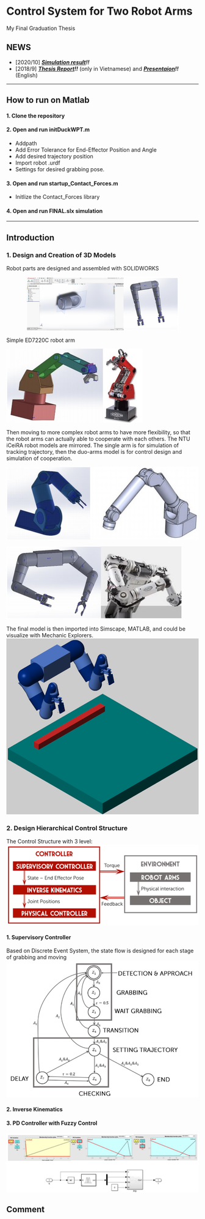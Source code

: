 # Control System for Two Robot Arms
My Final Graduation Thesis

## NEWS
- [2020/10] ***[Simulation result](https://youtu.be/cTyVofR3yck)!!***
- [2018/9] ***[Thesis Report](https://drive.google.com/file/d/19jg1Va8a1-06v_jeCaEbpSTN42Sba4jJ/view?usp=sharing)!!*** (only in Vietnamese) and ***[Presentaion](https://drive.google.com/file/d/1Zo7_rQ6bLqmFy-hEGOC8X1EVgzKX1z1O/view?usp=sharing)!!*** (English)

---

## How to run on Matlab
#### 1. Clone the repository
#### 2. Open and run initDuckWPT.m
- Addpath
- Add Error Tolerance for End-Effector Position and Angle
- Add desired trajectory position
- Import robot .urdf
- Settings for desired grabbing pose.
#### 3. Open and run startup_Contact_Forces.m
- Initlize the Contact_Forces library
#### 4. Open and run FINAL.slx simulation

---

## Introduction
### 1. Design and Creation of 3D Models
Robot parts are designed and assembled with SOLIDWORKS
<p align="center">
  <img src="https://github.com/duken72/ControlSystemForTwoRobotArms/blob/main/images/SolidWorks.jpg" alt="SolidWorks" height="140">
</p>

Simple ED7220C robot arm

![ED7220C](https://github.com/duken72/ControlSystemForTwoRobotArms/blob/main/images/ED7220C.jpg)

Then moving to more complex robot arms to have more flexibility, so that the robot arms can actually able to cooperate with each others. The NTU iCeiRA robot models are mirrored.
The single arm is for simulation of tracking trajectory, then the duo-arms model is for control design and simulation of cooperation.

![NTU iCeiRA](https://github.com/duken72/ControlSystemForTwoRobotArms/blob/main/images/NTU%20iCeiRA.jpg)

![NTU iCeiRA Duo](https://github.com/duken72/ControlSystemForTwoRobotArms/blob/main/images/NTU%20iCeiRA%20Duo.jpg)

The final model is then imported into Simscape, MATLAB, and could be visualize with Mechanic Explorers.
![3D models](https://github.com/duken72/ControlSystemForTwoRobotArms/blob/main/envi.png)

### 2. Design Hierarchical Control Structure
The Control Structure with 3 level:
![Control Structure](https://github.com/duken72/ControlSystemForTwoRobotArms/blob/main/images/controlstructure.jpg)
#### 1. Supervisory Controller
Based on Discrete Event System, the state flow is designed for each stage of grabbing and moving
![State Flow](https://github.com/duken72/ControlSystemForTwoRobotArms/blob/main/images/stateflow.jpg)
#### 2. Inverse Kinematics
#### 3. PD Controller with Fuzzy Control
![PD Controller](https://github.com/duken72/ControlSystemForTwoRobotArms/blob/main/images/PDcontroller.jpg)

## Comment
